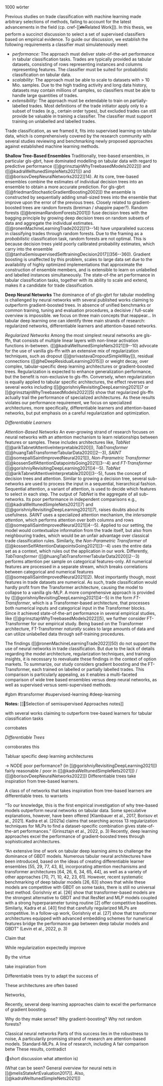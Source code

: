 1000 wörter

Previous studies on trade classification with machine learning made arbitrary selections of methods, failing to account for the latest advancements in the field (cp. cref-[[👪Related Work]]).  In this thesis, we perform a succinct discussion to select a set of supervised classifiers based on empirical evidence. To guide our discussion, we establish the following requirements a classifier must simulatenously meet:
-  *performance:* The approach must deliver state-of-the-art performance in tabular classification tasks. Trades are typically provided as tabular datasets, consisting of rows representing instances and columns representing features. The classifier must be suited for probabilistic classification on tabular data.
-  *scalability:* The approach must be able to scale to datasets with $>$ 10 Mio. samples. Due to the high trading activity and long data history, datasets may contain millions of samples, so classifiers must be able to handle large quantities of trades.
- *extensibility:* The approach must be extendable to train on partially-labelled trades. Most definitions of the trade initiator apply only to a subset of trades (e.g., certain order types), but excluded trades can still provide be valuable in training a classifier. The classifier must support training on unlabelled and labelled trades.

Trade classification, as we framed it, fits into supervised learning on tabular data, which is comprehensively covered by the research community with several studies reviewing and benchmarking newly proposed approaches against established machine learning methods.

**Shallow Tree-Based Ensembles**
Traditionally, tree-based ensembles, in particular gls-gbrt, have dominated modelling on tabular data with regard to predictive performance ([[@grinsztajnWhyTreebasedModels2022]]) and ([[@kadraWelltunedSimpleNets2021]]) and ([[@borisovDeepNeuralNetworks2022]]14). At its core, tree-based ensembles combine the estimates of individual decision trees into an ensemble to obtain a more accurate prediction. For gls-gbrt ([[@friedmanStochasticGradientBoosting2002]]) the ensemble is constructed by sequentially adding small-sized trees into the ensemble that improve upon the error of the previous trees.  Closely related to gradient-boosted trees are random forests (breiman / shappire paper?). Random forests ([[@breimanRandomForests2001]]) fuse decision trees with the bagging principle by growing deep decision trees on random subsets of data and aggregate the individual estimates. ([[@ronenMachineLearningTrade2022]]13--14) have unparalleled success in classifying trades through random forests. Due to the framing as a *probabilistic* classification task, random forests are not optimal. This is because decision trees yield poorly calibrated probability estimates, which carry into the ensemble ([[@tanhaSemisupervisedSelftrainingDecision2017]]356--360). Gradient boosting is unaffected by this problem, scales to large data set due to the availability of highly optimized implementations that approximate the construction of ensemble members, and is extensible to learn on unlabelled and labelled instances simultaneously. The state-of-the art performance in tabular classification tasks, together with its ability to scale and extend, makes it a candidate for trade classification.

**Deep Neural Networks**
The dominance of of gls-gbrt for tabular modelling is challenged by neural networks with several published works claiming to outperform gradient-boosted trees. In absence of unified benchmarks or common training, tuning and evaluation procedures, a decisive / full-scale overview is impossible.  we focus on three main concepts that reappear... In tabular deep learning one can identify three main strands of research: regularized networks, differentiable learners and attention-based networks.

*Regularized Networks*
Among the most simplest neural networks are gls-ffn, that consists of multiple linear layers with non-linear activation functions in-between. ([[@kadraWelltunedSimpleNets2021]]9--10) advocate for the use of vanilla gls-ffn with an extensive mix of regularization techniques, such as dropout ([[@srivastavaDropoutSimpleWay]]), residual connections ([[@heDeepResidualLearning2015]]) or weight decay, over complex, tabular-specific deep learning architectures or gradient-boosted trees. Regularization is expected to enhance generalization performance, but the benefit is non-exclusive to gls-ffn. Conversely, when regularization is equally applied to tabular specific architectures, the effect reverses and several works including ([[@gorishniyRevisitingDeepLearning2021]]7 or [[@grinsztajnWhyTreebasedModels2022]]5) show that regularized gls-ffn actually trail the performance of specialized architectures. As these results violates our performance requirement, we focus on specialized architectures, more specifically, differentiable learners and attention-based networks, but put emphasis on a careful regularization and optimization.

*Differentiable Learners*

*Attention-Based Networks*
An ever-growing strand of research focuses on neural networks with an attention mechanism to learn relationships between features or samples. These includes architectures like, *TabNet* ([[@arikTabnetAttentiveInterpretable2020]]), *TabTransformer* ([[@huangTabTransformerTabularData2020]]2--3), *SAINT* ([[@somepalliSaintImprovedNeural2021]]), *Non-Parametric Transformer* ([[@kossenSelfAttentionDatapointsGoing2021]]3--4)  and *FT-Transformer* ([[@gorishniyRevisitingDeepLearning2021]]4--5). *TabNet* ([[@arikTabnetAttentiveInterpretable2020]]3--5), fuses the concept of decision trees and attention. Similar to growing a decision tree, several sub-networks are used to process the input in a sequential, hierarchical fashion. Sequential attention, a variant of attention, is used to decide which features to select in each step. The output of *TabNet* is the aggregate of all sub-networks. Its poor performance in independent comparisons e.g., ([[@kadraWelltunedSimpleNets2021]]7) and ([[@gorishniyRevisitingDeepLearning2021]]7), raises doubts about its usefulness. *SAINT* uses a specialized attention mechanism, the *intersample attention*, which performs attention over both columns and rows ([[@somepalliSaintImprovedNeural2021]]4--5). Applied to our setting, the model would contextualize information from the trade itself, but also from neighbouring trades, which would be an unfair advantage over classical trade classification rules. Similarly, the *Non-Parametric Transformer* of ([[@kossenSelfAttentionDatapointsGoing2021]]3--4) uses the entire data set as a context, which rules out the application in our work. Differently, *TabTransformer* ([[@huangTabTransformerTabularData2020]]2--3) performs attention per sample on categorical features-only. All numerical features are processed in a separate stream, which breaks correlations between categorical and numerical features ([[@somepalliSaintImprovedNeural2021]]2). Most importantly though, most features in trade datasets are numerical. As such, trade classification would hardly profit from the Transformer architecture, causing the model to collapse to a vanilla gls-MLP. A more comprehensive approach is provided by ([[@gorishniyRevisitingDeepLearning2021]]4--5) in the form *FT-Transformer*, which is a Transformer-based architecture, that processes both numerical inputs and categorical input in the Transformer blocks. Since it achieved state-of-the-art performance in several empirical studies, like ([[@grinsztajnWhyTreebasedModels2022]]5),  we further consider FT-Transformer for our empirical study. Being based on the Transformer architecture, FT-Transformer *naturally* scales to large amounts of data and can utilize unlabelled data through self-training procedures. 

The findings ([[@ronenMachineLearningTrade2022]]50) do not support the use of neural networks in trade classification. But due to the lack of details regarding the model architecture, regularization techniques, and training insights, it is necessary to reevaluate these findings in the context of option markets.
To summarize, our study considers gradient boosting and the FT-Transformer, each trained on labelled or partially labelled trades. This comparison is particularly appealing, as it enables a multi-faceted comparison of wide tree based ensembles versus deep neural networks, as well as supervised versus semi-supervised methods.

#gbm #transformer #supervised-learning #deep-learning 

**Notes:**
[[🍪Selection of semisupervised Approaches notes]]

with several works claiming to outperform tree-based learners for tabular classification tasks

corrobates

*Differentiable Trees*


corroborates this

Tabluar specific deep learning architectures


-> NODE poor performance? (in [[@gorishniyRevisitingDeepLearning2021]]) fairly reasonable / poor in ([[@kadraWelltunedSimpleNets2021]]) / ([[@borisovDeepNeuralNetworks2022]])
Differentiable trees take inspiration from tree-based learners. 

A class of of networks that takes inspiration from tree-based learners are differentiable trees.
to warrants




“To our knowledge, this is the first empirical investigation of why tree-based models outperform neural networks on tabular data. Some speculative explanations, however, have been offered [Klambauer et al., 2017, Borisov et al., 2021]. Kadra et al. [2021a] claims that searching across 13 regularization techniques for MLPs to find a dataset-specific combination gives state-of-the-art performances.” (Grinsztajn et al., 2022, p. 3)
Recently, deep learning approaches excel the performance of gradient-boosted trees through sophisticated architectures. 

“An extensive line of work on tabular deep learning aims to challenge the dominance of GBDT models. Numerous tabular neural architectures have been introduced, based on the ideas of creating differentiable learner ensembles [55, 29, 77, 43, 8], incorporating attention mechanisms and transformer architectures [64, 26, 6, 34, 65, 44], as well as a variety of other approaches [70, 71, 10, 42, 23, 61]. However, recent systematic benchmarking of deep tabular models [26, 63] shows that while these models are competitive with GBDT on some tasks, there is still no universal best method. Gorishniy et al. [26] show that transformer-based models are the strongest alternative to GBDT and that ResNet and MLP models coupled with a strong hyperparameter tuning routine [2] offer competitive baselines. Similarly, Kadra et al. [40] find that carefully regularized MLPs are competitive. In a follow-up work, Gorishniy et al. [27] show that transformer architectures equipped with advanced embedding schemes for numerical features bridge the performance gap between deep tabular models and GBDT” (Levin et al., 2022, p. 3)


Claim that

While regularization expectedly improve

By the virtue

take inspiration from 

Differentiable trees try to adapt the success of 

These architectures are often based 

Networks, 



Recently, several deep learning approaches claim to excel the performance of gradient boosting. 



Why do they make sense?
Why gradient-boosting? Why not random forests?

Classical neural networks 
Parts of this success lies in the robustness to noise, 
A particularily promising strand of research are attention-based models.
Standard-MLPs. 
A line of research, including 
A fair comparison betw
These results, contradict 

(🚧short discussion what attention is)

(What can be seen? General overview for neural nets in [[@melisStateArtEvaluation2017]]. Also, [[@kadraWelltunedSimpleNets2021]])